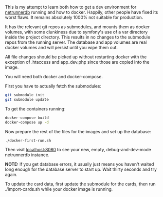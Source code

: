 This is my attempt to learn both how to get a dev environment for [netrunnerdb](https://github.com/alsciende/netrunnerdb) running and how to docker. Happily, other people have fixed its worst flaws. It remains absolutely 1000% not suitable for production.

It has the relevant git repos as submodules, and mounts them as docker volumes, with some clunkiness due to symfony's use of a var directory inside the project directory. This results in no changes to the submodule repos from the running server. The database and app volumes are real docker volumes and will persist until you wipe them out.

All file changes should be picked up without restarting docker with the exception of .htaccess and app_dev.php since those are copied into the image.

You will need both docker and docker-compose.

First you have to actually fetch the submodules:

```sh
git submodule init
git submodule update
```

To get the containers running:

```sh
docker-compose build
docker-compose up -d
```

Now prepare the rest of the files for the images and set up the database:
```sh
./docker-first-run.sh
```

Then visit [localhost:8080](http://localhost:8080) to see your new, empty, debug-and-dev-mode netrunnerdb instance.

**NOTE:** If you get database errors, it usually just means you haven't waited long enough for the database server to start up. Wait thirty seconds and try again.

To update the card data, first update the submodule for the cards, then run ./import-cards.sh while your docker image is running.
